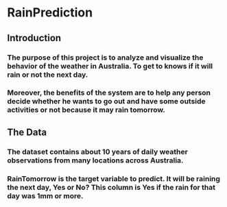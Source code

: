 # RainPrediction


## Introduction 

### The purpose of this project is to analyze and visualize the behavior of the weather in Australia. To get to knows if it will rain or not the next day.
### Moreover, the benefits of the system are to help any person decide whether he wants to go out and have some outside activities or not because it may rain tomorrow.


## The Data

### The dataset contains about 10 years of daily weather observations from many locations across Australia.
### RainTomorrow is the target variable to predict. It will be raining the next day, Yes or No? This column is Yes if the rain for that day was 1mm or more.
